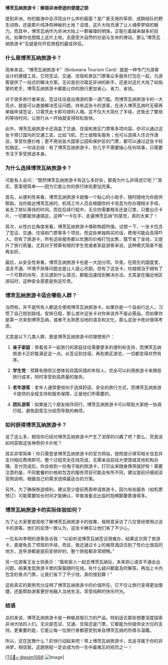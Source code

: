 **博茨瓦纳旅游卡：解锁非洲奇迹的便捷之钥**

提到非洲，你的脑海中会浮现出什么样的画面？是广袤无垠的草原、成群结队的野生动物，还是那片纯净而神秘的土地？没错，这片大陆充满了让人魂牵梦绕的魅力。而其中，博茨瓦纳作为非洲大陆上一颗璀璨的明珠，正吸引着越来越多的目光。如果你也想踏上这片土地，去感受大自然的壮丽与生命的律动，那么“博茨瓦纳旅游卡”无疑是你开启旅程的最佳伴侣。

### 什么是博茨瓦纳旅游卡？

简单来说，“博茨瓦纳旅游卡”（Botswana Tourism Card）就是一种专门为游客设计的便捷工具，它将签证、交通、住宿和景区门票等众多服务打包在一起，为游客提供了一站式的解决方案。无论是初次踏足非洲的新手，还是对这片大陆了如指掌的老手，博茨瓦纳旅游卡都能让你的旅行更加省心、省力、省钱。

对于很多旅行者来说，签证往往是出境游的第一道门槛。而博茨瓦纳旅游卡的一大亮点，就是可以直接解决签证问题。持有这张卡的游客，在进入博茨瓦纳时无需再单独申请签证，只需凭此卡即可顺利入境。这不仅大大简化了手续，还免去了繁琐的等待时间，让旅行从一开始就变得轻松愉快。

此外，博茨瓦纳旅游卡还涵盖了交通、住宿和景区门票等多项内容。你可以通过这张卡预订国内的交通工具，比如飞机、巴士或租车服务；也可以选择入住合作酒店，享受优惠价格；更不用说各大国家公园和保护区的门票，都可以通过这张卡轻松搞定。一句话总结：有了博茨瓦纳旅游卡，你几乎不需要操心任何琐事，只需要专注于享受旅途本身。

### 为什么选择博茨瓦纳旅游卡？

可能有人会问：“既然博茨瓦纳旅游卡有这么多好处，那我为什么非得选它呢？”其实，答案很简单——因为它能让你的旅行体验更加完美。

首先，从便利性来看，博茨瓦纳旅游卡就像一个贴心的小助手，随时随地为你提供帮助。当你抵达博茨瓦纳时，机场工作人员会根据你的卡信息为你办理相关手续，省去了排队等待的时间。而在后续行程中，无论你需要租车还是订票，只要出示卡片，一切都能快速搞定。这种“一卡在手，走遍博茨瓦纳”的感觉，真的太爽了！

其次，从性价比角度来看，博茨瓦纳旅游卡堪称物超所值。试想一下，一张卡包含了签证、交通、住宿和门票等多个项目，而这些单独购买的话，费用可能会高得吓人。但有了旅游卡，所有这些服务都以优惠的价格打包出售，既节省了金钱，又提升了旅行质量。尤其对于预算有限的学生党或者家庭游客来说，这种模式简直不能再友好。

最后，从安全性来看，博茨瓦纳旅游卡也是一大加分项。毕竟，在陌生的国度里，语言不通、环境不熟等问题总是让人提心吊胆。但有了这张卡，你就相当于拥有了一个可靠的向导，无论遇到什么情况，都能迅速找到解决办法。尤其是在偏远地区游玩时，这种安全感更是弥足珍贵。

### 博茨瓦纳旅游卡适合哪些人群？

当然啦，并不是所有人都适合使用博茨瓦纳旅游卡。如果你是一个自由行达人，习惯了自己规划路线、安排日程，那么或许这张卡对你来说并不是必需品。但如果你是第一次来到博茨瓦纳，或者不太熟悉当地的语言和文化，那么这张卡绝对值得考虑。

尤其是以下几类人群，更是博茨瓦纳旅游卡的理想用户：

1. **亲子家庭**：带着孩子一起旅行的家庭往往需要更多的便利和支持，而博茨瓦纳旅游卡正好能满足这一点。从签证到住宿，再到景区游览，一切都变得井然有序。
   
2. **学生党**：预算有限但又想体验异国风情的年轻人，完全可以利用旅游卡来降低旅行成本，同时享受到高质量的服务。

3. **老年游客**：老年人通常更倾向于选择舒适、安全的旅行方式，而博茨瓦纳旅游卡提供的全程支持和服务保障，正是他们所需要的。

4. **团队游客**：如果是几个朋友结伴同行，博茨瓦纳旅游卡可以帮助大家统一协调行程，避免因意见分歧而导致的麻烦。

### 如何获得博茨瓦纳旅游卡？

说了这么多，相信你已经对博茨瓦纳旅游卡产生了浓厚的兴趣了吧？那么，究竟该如何获取这张神奇的卡片呢？

其实非常简单！你只需登录博茨瓦纳旅游卡的官方网站，按照提示填写相关信息并支付相应费用即可。整个过程完全在线完成，无需亲自前往大使馆或其他机构办理。支付完成后，你会收到一份电子版的旅游卡，打印出来随身携带就好啦！需要注意的是，不同套餐的价格和包含的服务项目可能会有所不同，建议提前仔细阅读官网说明，根据自己的需求选择最适合的方案。

另外，为了确保旅途顺利，建议至少提前两周申请旅游卡。因为有些服务（如机票预订）可能需要较长时间才能确认，早做准备总比临时抱佛脚要靠谱得多。

### 博茨瓦纳旅游卡的实际体验如何？

为了让大家更直观地了解博茨瓦纳旅游卡的效果，我特意采访了几位曾经使用过该卡的游客。他们的反馈一致认为，这张卡确实让他们省了不少心。

一位名叫李明的游客告诉我：“以前听说博茨瓦纳签证很难办，结果这次用了旅游卡，直接免去了烦琐的手续。而且，我还通过卡上的推荐酒店住到了性价比很高的地方，连导游都是提前安排好的，整个旅程都非常顺畅。”

另一位游客王女士则表示：“我和家人一起去博茨瓦纳玩，本来担心语言不通会出问题，结果发现旅游卡里的客服随时在线，有什么疑问都能及时解答。再加上卡内包含的景点门票，让我们省下了不少钱，真的很划算！”

这些真实的案例充分证明了博茨瓦纳旅游卡的价值所在。它不仅让旅行变得更加便捷，还能帮助游客更好地融入当地生活，享受纯粹的快乐时光。

### 结语

总的来说，博茨瓦纳旅游卡是一种极具吸引力的产品，特别适合那些想要深度探索非洲大陆的人们。无论是签证、交通、住宿还是门票，它都能为你提供全方位的支持。更重要的是，它能让每一位旅行者都感受到来自博茨瓦纳的热情与温暖。

所以，还在犹豫什么？赶快行动起来吧！带上博茨瓦纳旅游卡，去追寻属于你的非洲梦。相信我，这趟旅程一定会成为你一生中最难忘的经历之一！

[[TG💪+ @esim1088](https://t.me/s/esim1088) ![Image](https://i.postimg.cc/4NQfJmqS/Snipaste-2025-05-13-00-14-12.png)]